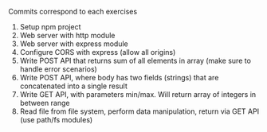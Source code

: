 Commits correspond to each exercises

1. Setup npm project
2. Web server with http module
3. Web server with express module
4. Configure CORS with express (allow all origins)
5. Write POST API that returns sum of all elements in array (make sure to handle error scenarios)
6. Write POST API, where body has two fields (strings) that are concatenated into a single result
7. Write GET API, with parameters min/max. Will return array of integers in between range
8. Read file from file system, perform data manipulation, return via GET API (use path/fs modules)